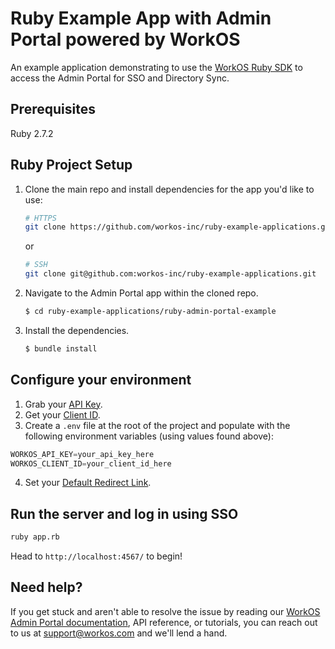 # Ruby Example App with Admin Portal powered by WorkOS

An example application demonstrating to use the [WorkOS Ruby SDK](https://github.com/workos-inc/workos-ruby) to access the Admin Portal for SSO and Directory Sync. 

## Prerequisites

Ruby 2.7.2

## Ruby Project Setup

1. Clone the main repo and install dependencies for the app you'd like to use:
    ```bash
    # HTTPS
    git clone https://github.com/workos-inc/ruby-example-applications.git
    ```
    or

    ```bash
    # SSH
    git clone git@github.com:workos-inc/ruby-example-applications.git 
    ```

2. Navigate to the Admin Portal app within the cloned repo. 
   ```bash
   $ cd ruby-example-applications/ruby-admin-portal-example
   ```

3. Install the dependencies. 
    ```bash
    $ bundle install
    ```
## Configure your environment

1. Grab your [API Key](https://dashboard.workos.com/api-keys).
2. Get your [Client ID](https://dashboard.workos.com/configuration).
3. Create a `.env` file at the root of the project and populate with the
following environment variables (using values found above):

```typescript
WORKOS_API_KEY=your_api_key_here
WORKOS_CLIENT_ID=your_client_id_here
```

4. Set your [Default Redirect Link](https://dashboard.workos.com/configuration).

## Run the server and log in using SSO

```sh
ruby app.rb
```

Head to `http://localhost:4567/` to begin!


## Need help?

If you get stuck and aren't able to resolve the issue by reading our [WorkOS Admin Portal documentation](https://workos.com/docs/admin-portal/guide/introduction), API reference, or tutorials, you can reach out to us at support@workos.com and we'll lend a hand.